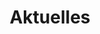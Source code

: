 ---
title: "Aktuelles"
layout: archive
permalink: /aktuelles/
header:
  image: /assets/images/header2.jpeg
---